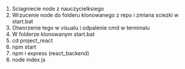 1. Sciagniecie node z nauczycielksiego
2. Wrzucenie node do folderu klonowanego z repo i zmiana sciezki w start.bat
3. Otworzenie tego w visualu i odpalenie cmd w terminalu
4. W folderze klonowanym start.bat
5. cd project_react
6. npm start
7. npm i express (react_backend)
8. node index js